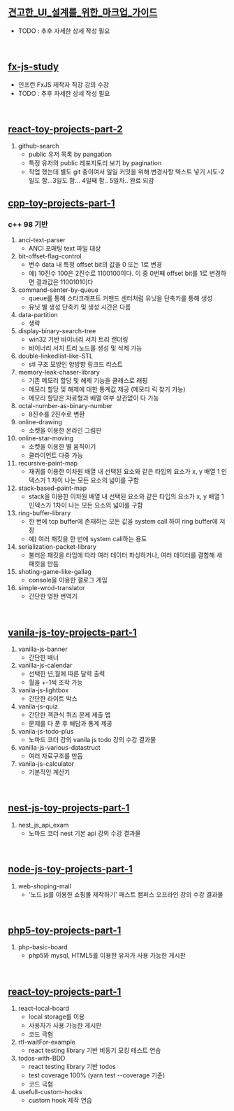 ## [견고한_UI_설계를_위한_마크업_가이드](견고한_UI_설계를_위한_마크업_가이드)
- TODO : 추후 자세한 상세 작성 필요

<br>

## [fx-js-study](fx-js-study)
- 인프런 FxJS 제작자 직강 강의 수강
- TODO : 추후 자세한 상세 작성 필요

<br>

## [react-toy-projects-part-2](react-toy-projects-part-2)
1. github-search
   - public 유저 목록 by pangation
   - 특정 유저의 public 레포지토리 보기 by pagination
   - 작업 했는데 별도 git 중이여서 일일 커밋을 위해 변경사항 텍스트 넣기 시도-2일도 함...3일도 함... 4일째 함.. 5일차.. 완료 되감

## [cpp-toy-projects-part-1](cpp-toy-projects-part-1)
### c++ 98 기반
1. anci-text-parser
   - ANCI 포매팅 text 파일 대상
2. bit-offset-flag-control
    - 변수 data 내 특정 offset bit의 값을 0 또는 1로 변경
    - 예) 10진수 100은 2진수로 1100100이다. 이 중 0번째 offset bit를 1로 변경하면 결과값은 1100101이다
3. command-senter-by-queue
    - queue를 통해 스타크래프트 커맨드 센터처럼 유닛을 단축키를 통해 생성
    - 유닛 별 생성 단축키 및 생성 시간은 다름
4. data-partition
    - 생략
5. display-binary-search-tree
    - win32 기반 바이너리 서치 트리 랜더링
    - 바이너리 서치 트리 노드를 생성 및 삭제 가능
6. double-linkedlist-like-STL
    - stl 구조 모방인 양방향 링크드 리스트
7. memory-leak-chaser-library
    - 기존 메모리 할당 및 해제 기능을 클래스로 래핑
    - 메모리 할당 및 해제에 대한 통계값 제공 (메모리 릭 찾기 가능)
    - 메모리 할당은 자료형과 배열 여부 상관없이 다 가능
8. octal-number-as-binary-number
    - 8진수를 2진수로 변환
9. online-drawing
    - 소켓을 이용한 온라인 그림판
10. online-star-moving
    - 소켓을 이용한 별 움직이기
    - 클라이언트 다중 가능
11. recursive-paint-map
    - 재귀를 이용한 이차원 배열 내 선택된 요소와 같은 타입의 요소가 x, y 배열 1 인덱스가 1 차이 나는 모든 요소의 넓이를 구함
12. stack-based-paint-map
    - stack을 이용한 이차원 배열 내 선택된 요소와 같은 타입의 요소가 x, y 배열 1 인덱스가 1차이 나는 모든 요소의 넓이를 구함
13. ring-buffer-library
    - 한 번에 tcp buffer에 존재하는 모든 값을 system call 하여 ring buffer에 저장
    - 예) 여러 패킷을 한 번에 system call하는 용도 
14. serialization-packet-library
    - 불러온 패킷을 타입에 따라 여러 데이터 파싱하거나, 여러 데이터를 결합해 새 패킷을 만듬
15. shoting-game-like-gallag
    - console을 이용한 갤로그 게임
16. simple-wrod-translator
    - 간단한 영한 번역기
<br>

## [vanila-js-toy-projects-part-1](vanila-js-toy-projects-part-1)
1. vanilla-js-banner
   - 간단한 배너
2. vanilla-js-calendar
   - 선택한 년,월에 따른 달력 출력
   - 월을 +-1씩 조작 가능
3. vanila-js-lightbox
   - 간단한 라이트 박스
4. vanila-js-quiz
   - 간단한 객관식 퀴즈 문제 제출 앱
   - 문제를 다 푼 후 해답과 통계 제공
5. vanila-js-todo-plus
   - 노마드 코더 강의 vanila js todo 강의 수강 결과물
6. vanilla-js-various-datastruct
   - 여러 자료구조를 만듬
7. vanila-js-calculator
   - 기본적인 계산기

<br>

## [nest-js-toy-projects-part-1](nest-js-toy-projects-part-1)
1. nest_js_api_exam
   - 노마드 코더 nest 기본 api 강의 수강 결과물

<br>

## [node-js-toy-projects-part-1](node-js-toy-projects-part-1/)
1. web-shoping-mall
   - '노드 js를 이용한 쇼핑몰 제작하기' 패스트 캠퍼스 오프라인 강의 수강 결과물

<br>

## [php5-toy-projects-part-1](php5-toy-projects-part-1)
1. php-basic-board
   - php5와 mysql, HTML5를 이용한 유저가 사용 가능한 게시판

<br>

## [react-toy-projects-part-1](react-toy-projects-part-1)
1. react-local-board
   - local storage를 이용
   - 사용자가 사용 가능한 게시판
   - 코드 극혐
2. rtl-waitFor-example
   - react testing library 기반 비동기 모킹 테스트 연습
3. todos-with-BDD
   - react testing library 기반 todos
   - test coverage 100% (yarn test --coverage 기준)
   - 코드 극혐
4. usefull-custom-hooks
   - custom hook 제작 연습

<br>